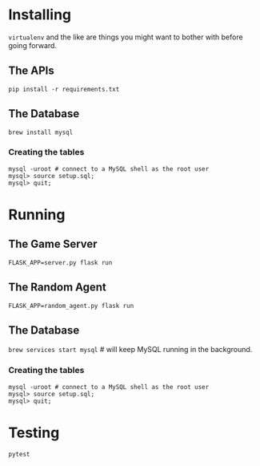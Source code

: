 # Installing

`virtualenv` and the like are things you might want to bother with before going forward.

## The APIs
`pip install -r requirements.txt`

## The Database
```
brew install mysql
```

### Creating the tables
```
mysql -uroot # connect to a MySQL shell as the root user
mysql> source setup.sql;
mysql> quit;
```

# Running

## The Game Server
`FLASK_APP=server.py flask run`

## The Random Agent
`FLASK_APP=random_agent.py flask run`

## The Database
`brew services start mysql` # will keep MySQL running in the background.

### Creating the tables
```
mysql -uroot # connect to a MySQL shell as the root user
mysql> source setup.sql;
mysql> quit;
```

# Testing
`pytest`